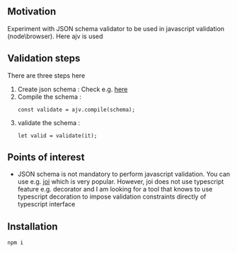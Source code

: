 <h2>Motivation</h2>
Experiment with JSON schema validator to be used in javascript validation (node\browser). Here ajv is used




<h2>Validation steps</h2>
There are three steps here
<ol>
<li>Create json schema : Check e.g. <a href='https://json-schema.org/'>here</a> </li>
<li>Compile the schema :

```
const validate = ajv.compile(schema);
```

</li>
<li>validate the schema :

```
let valid = validate(it);
```

</li>
</ol>


<h2>Points of interest</h2>
<ul>
<li>JSON schema is not mandatory to perform javascript validation. You can use e.g. <a href='https://www.npmjs.com/package/joi'>joi</a> which is very popular. However, joi does not use typescript feature e.g. decorator and I am looking for a tool that knows to use typescript decoration to impose validation constraints directly of typescript interface</li>
</ul>


<h2>Installation</h2>

```
npm i
```
